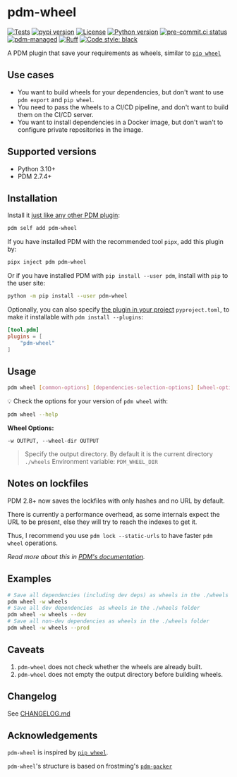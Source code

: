 # pdm-wheel

[![Tests](https://github.com/GabDug/pdm-wheel/actions/workflows/ci.yml/badge.svg)](https://github.com/GabDug/pdm-wheel/actions/workflows/ci.yml)
[![pypi version](https://img.shields.io/pypi/v/pdm-wheel.svg)](https://pypi.org/project/pdm-wheel/)
[![License](https://img.shields.io/pypi/l/pdm-wheel.svg)](https://pypi.python.org/pypi/pdm-wheel)
[![Python version](https://img.shields.io/pypi/pyversions/pdm-wheel.svg)](https://pypi.python.org/pypi/pdm-wheel)
[![pre-commit.ci status](https://results.pre-commit.ci/badge/github/GabDug/pdm-wheel/main.svg?badge_token=PzBISUnvTEeYahD7i22qiA)](https://results.pre-commit.ci/latest/github/GabDug/pdm-wheel/main?badge_token=PzBISUnvTEeYahD7i22qiA)
[![pdm-managed](https://img.shields.io/badge/pdm-managed-blueviolet)](https://pdm.fming.dev)
[![Ruff](https://img.shields.io/badge/ruff-lint-red)](https://github.com/charliermarsh/ruff)
[![Code style: black](https://img.shields.io/badge/code%20style-black-000000.svg)](https://github.com/psf/black)

A PDM plugin that save your requirements as wheels, similar to [`pip wheel`](https://pip.pypa.io/en/stable/cli/pip_wheel/)

## Use cases

- You want to build wheels for your dependencies, but don't want to use `pdm export` and `pip wheel`.
- You need to pass the wheels to a CI/CD pipeline, and don't want to build them on the CI/CD server.
- You want to install dependencies in a Docker image, but don't wan't to configure private repositories in the image.

## Supported versions

- Python 3.10+
- PDM 2.7.4+

## Installation

Install it [just like any other PDM plugin](https://pdm.fming.dev/latest/dev/write/#activate-the-plugin):

```bash
pdm self add pdm-wheel
```

If you have installed PDM with the recommended tool `pipx`, add this plugin by:

```bash
pipx inject pdm pdm-wheel
```

Or if you have installed PDM with `pip install --user pdm`, install with `pip` to the user site:

```bash
python -m pip install --user pdm-wheel
```

Optionally, you can also specify [the plugin in your project](https://pdm.fming.dev/latest/dev/write/#specify-the-plugins-in-project) `pyproject.toml`, to make it installable with `pdm install --plugins`:

```toml
[tool.pdm]
plugins = [
    "pdm-wheel"
]
```

## Usage

```bash
pdm wheel [common-options] [dependencies-selection-options] [wheel-options]
```

💡 Check the options for your version of `pdm wheel` with:

```bash
pdm wheel --help
```

**Wheel Options:**

`-w OUTPUT, --wheel-dir OUTPUT`

> Specify the output directory. By default it is the current directory `./wheels`
> Environment variable: `PDM_WHEEL_DIR`

## Notes on lockfiles

PDM 2.8+ now saves the lockfiles with only hashes and no URL by default.

There is currently a performance overhead, as some internals expect the URL to be present, else they will try to reach the indexes to get it.

Thus, I recommend you use `pdm lock --static-urls` to have faster `pdm wheel` operations.

_Read more about this in [PDM's documentation](https://pdm.fming.dev/latest/usage/dependency/#store-static-urls-or-filenames-in-lockfile)._

## Examples

```bash
# Save all dependencies (including dev deps) as wheels in the ./wheels folder
pdm wheel -w wheels
# Save all dev dependencies  as wheels in the ./wheels folder
pdm wheel -w wheels --dev
# Save all non-dev dependencies as wheels in the ./wheels folder
pdm wheel -w wheels --prod
```

## Caveats

1. `pdm-wheel` does not check whether the wheels are already built.
2. `pdm-wheel` does not empty the output directory before building wheels.

## Changelog

See [CHANGELOG.md](https://github.com/frostming/pdm-wheel/blob/main/CHANGELOG.md)

## Acknowledgements

`pdm-wheel` is inspired by [`pip wheel`](https://pip.pypa.io/en/stable/cli/pip_wheel/).

`pdm-wheel`'s structure is based on frostming's [`pdm-packer`](https://github.com/frostming/pdm-packer/)
